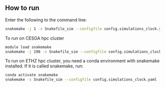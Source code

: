 ## How to run
Enter the following to the command line:
```bash
snakemake -j 1 -s Snakefile_sim --configfile config.simulations_clock.yaml
```

To run on CESGA hpc cluster
```bash
module load snakemake
snakemake -j 198 -s Snakefile_sim --configfile config.simulations_clock.yaml -k --profile ../hpc/slurm &> logs/snakelog.$(date +%Y-%m-%d.%H-%M-%S).out
```


To run on ETHZ hpc cluster, you need a conda environment with snakemake installed. If it is called snakemake, run:
```bash
conda activate snakemake
snakemake -s Snakefile_sim --configfile config.simulations_clock.yaml --use-conda -k --profile ../hpc/lsf &> logs/snakelog.$(date +%Y-%m-%d.%H-%M-%S).out
```